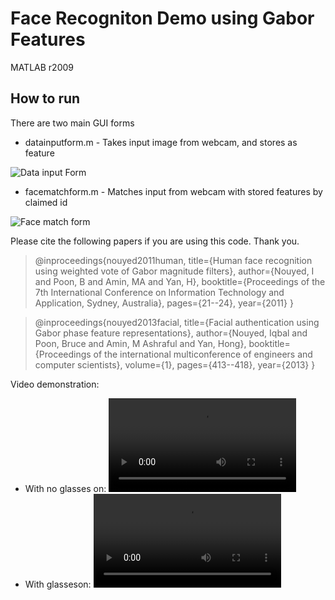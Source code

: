# Face Recogniton Demo using Gabor Features

MATLAB r2009

## How to run

There are two main GUI forms

* datainputform.m - Takes input image from webcam, and stores as feature

![Data input Form](https://sites.google.com/site/iqbalnouyed/_/rsrc/1310734597047/projects/data_entry_form2.JPG?height=303&width=320)

* facematchform.m - Matches input from webcam with stored features by claimed id

![Face match form](https://sites.google.com/site/iqbalnouyed/_/rsrc/1310735017448/projects/face_match_enter_id.JPG?height=250&width=320)

Please cite the following papers if you are using this code. Thank you.

>@inproceedings{nouyed2011human,
  title={Human face recognition using weighted vote of Gabor magnitude filters},
  author={Nouyed, I and Poon, B and Amin, MA and Yan, H},
  booktitle={Proceedings of the 7th International Conference on Information Technology and Application, Sydney, Australia},
  pages={21--24},
  year={2011}
}

>@inproceedings{nouyed2013facial,
  title={Facial authentication using Gabor phase feature representations},
  author={Nouyed, Iqbal and Poon, Bruce and Amin, M Ashraful and Yan, Hong},
  booktitle={Proceedings of the international multiconference of engineers and computer scientists},
  volume={1},
  pages={413--418},
  year={2013}
} 

Video demonstration:

* With no glasses on: ![No Glass](https://dl.dropboxusercontent.com/u/47334668/video/Face-recog-noglass.mp4?dl=1)
* With glasseson: ![With Glass](https://dl.dropboxusercontent.com/u/47334668/video/Face-recog-with-glass.mp4?dl=1)
